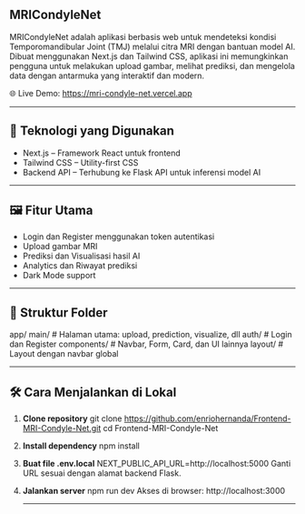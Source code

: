 ## MRICondyleNet

MRICondyleNet adalah aplikasi berbasis web untuk mendeteksi kondisi Temporomandibular Joint (TMJ) melalui citra MRI dengan bantuan model AI. Dibuat menggunakan Next.js dan Tailwind CSS, aplikasi ini memungkinkan pengguna untuk melakukan upload gambar, melihat prediksi, dan mengelola data dengan antarmuka yang interaktif dan modern.

🌐 Live Demo: https://mri-condyle-net.vercel.app

------------------------------------------------------------------

## 🚀 Teknologi yang Digunakan
- Next.js – Framework React untuk frontend
- Tailwind CSS – Utility-first CSS
- Backend API – Terhubung ke Flask API untuk inferensi model AI

------------------------------------------------------------------

## 🖼️ Fitur Utama
- Login dan Register menggunakan token autentikasi
- Upload gambar MRI
- Prediksi dan Visualisasi hasil AI
- Analytics dan Riwayat prediksi
- Dark Mode support

------------------------------------------------------------------

## 📂 Struktur Folder
app/
 main/ # Halaman utama: upload, prediction, visualize, dll
 auth/ # Login dan Register
 components/ # Navbar, Form, Card, dan UI lainnya
 layout/ # Layout dengan navbar global


------------------------------------------------------------------

## 🛠️ Cara Menjalankan di Lokal

1. **Clone repository**
   git clone https://github.com/enriohernanda/Frontend-MRI-Condyle-Net.git
   cd Frontend-MRI-Condyle-Net
2. **Install dependency**
   npm install
3. **Buat file .env.local**
   NEXT_PUBLIC_API_URL=http://localhost:5000
   Ganti URL sesuai dengan alamat backend Flask.
4. **Jalankan server**
   npm run dev
   Akses di browser: http://localhost:3000

   ------------------------------------------------------------------
